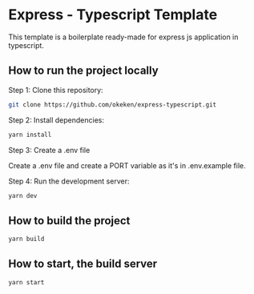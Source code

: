 # Express - Typescript Template

This template is a boilerplate ready-made for express js application in typescript.

## How to run the project locally

Step 1: Clone this repository:

```bash
git clone https://github.com/okeken/express-typescript.git
```

Step 2: Install dependencies:

```bash
yarn install
```

Step 3: Create a .env file

Create a .env file and create a PORT variable as it's in .env.example file.

Step 4: Run the development server:

```bash
yarn dev
```

## How to build the project

```bash
yarn build
```

## How to start, the build server

```bash
yarn start
```
